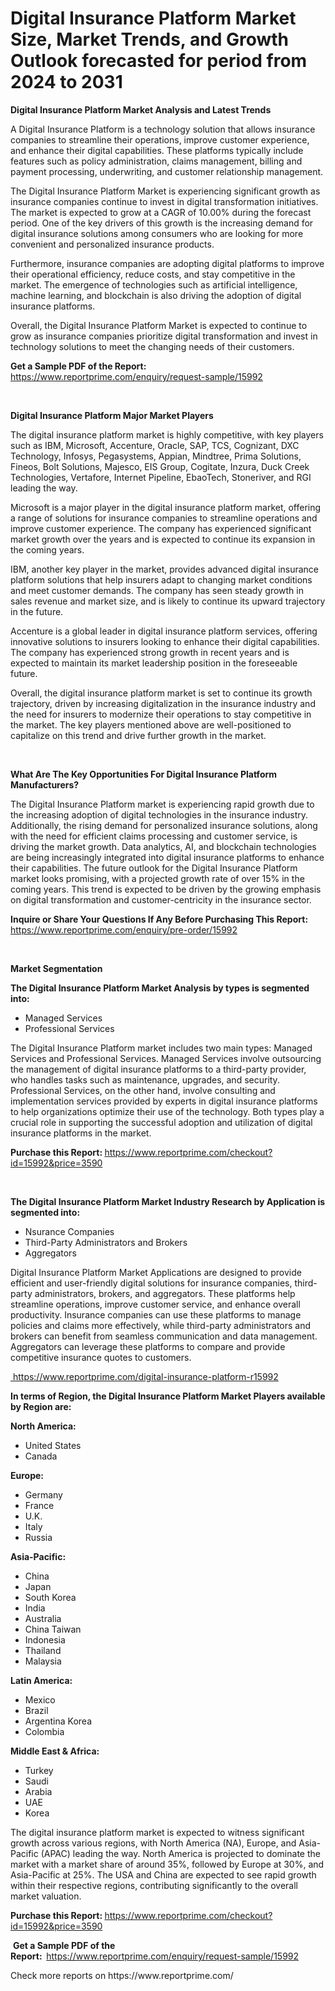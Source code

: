 <p><h1>Digital Insurance Platform Market Size, Market Trends, and Growth Outlook forecasted for period from 2024 to 2031</h1></p><p><strong>Digital Insurance Platform Market Analysis and Latest Trends</strong></p>
<p><p>A Digital Insurance Platform is a technology solution that allows insurance companies to streamline their operations, improve customer experience, and enhance their digital capabilities. These platforms typically include features such as policy administration, claims management, billing and payment processing, underwriting, and customer relationship management.</p><p>The Digital Insurance Platform Market is experiencing significant growth as insurance companies continue to invest in digital transformation initiatives. The market is expected to grow at a CAGR of 10.00% during the forecast period. One of the key drivers of this growth is the increasing demand for digital insurance solutions among consumers who are looking for more convenient and personalized insurance products.</p><p>Furthermore, insurance companies are adopting digital platforms to improve their operational efficiency, reduce costs, and stay competitive in the market. The emergence of technologies such as artificial intelligence, machine learning, and blockchain is also driving the adoption of digital insurance platforms.</p><p>Overall, the Digital Insurance Platform Market is expected to continue to grow as insurance companies prioritize digital transformation and invest in technology solutions to meet the changing needs of their customers.</p></p>
<p><strong>Get a Sample PDF of the Report:&nbsp;</strong> <a href="https://www.reportprime.com/enquiry/request-sample/15992">https://www.reportprime.com/enquiry/request-sample/15992</a></p>
<p>&nbsp;</p>
<p><strong>Digital Insurance Platform Major Market Players</strong></p>
<p><p>The digital insurance platform market is highly competitive, with key players such as IBM, Microsoft, Accenture, Oracle, SAP, TCS, Cognizant, DXC Technology, Infosys, Pegasystems, Appian, Mindtree, Prima Solutions, Fineos, Bolt Solutions, Majesco, EIS Group, Cogitate, Inzura, Duck Creek Technologies, Vertafore, Internet Pipeline, EbaoTech, Stoneriver, and RGI leading the way.</p><p>Microsoft is a major player in the digital insurance platform market, offering a range of solutions for insurance companies to streamline operations and improve customer experience. The company has experienced significant market growth over the years and is expected to continue its expansion in the coming years.</p><p>IBM, another key player in the market, provides advanced digital insurance platform solutions that help insurers adapt to changing market conditions and meet customer demands. The company has seen steady growth in sales revenue and market size, and is likely to continue its upward trajectory in the future.</p><p>Accenture is a global leader in digital insurance platform services, offering innovative solutions to insurers looking to enhance their digital capabilities. The company has experienced strong growth in recent years and is expected to maintain its market leadership position in the foreseeable future.</p><p>Overall, the digital insurance platform market is set to continue its growth trajectory, driven by increasing digitalization in the insurance industry and the need for insurers to modernize their operations to stay competitive in the market. The key players mentioned above are well-positioned to capitalize on this trend and drive further growth in the market.</p></p>
<p>&nbsp;</p>
<p><strong>What Are The Key Opportunities For Digital Insurance Platform Manufacturers?</strong></p>
<p><p>The Digital Insurance Platform market is experiencing rapid growth due to the increasing adoption of digital technologies in the insurance industry. Additionally, the rising demand for personalized insurance solutions, along with the need for efficient claims processing and customer service, is driving the market growth. Data analytics, AI, and blockchain technologies are being increasingly integrated into digital insurance platforms to enhance their capabilities. The future outlook for the Digital Insurance Platform market looks promising, with a projected growth rate of over 15% in the coming years. This trend is expected to be driven by the growing emphasis on digital transformation and customer-centricity in the insurance sector.</p></p>
<p><strong>Inquire or Share Your Questions If Any Before Purchasing This Report:</strong> <a href="https://www.reportprime.com/enquiry/pre-order/15992">https://www.reportprime.com/enquiry/pre-order/15992</a></p>
<p>&nbsp;</p>
<p><strong>Market Segmentation</strong></p>
<p><strong>The Digital Insurance Platform Market Analysis by types is segmented into:</strong></p>
<p><ul><li>Managed Services</li><li>Professional Services</li></ul></p>
<p><p>The Digital Insurance Platform market includes two main types: Managed Services and Professional Services. Managed Services involve outsourcing the management of digital insurance platforms to a third-party provider, who handles tasks such as maintenance, upgrades, and security. Professional Services, on the other hand, involve consulting and implementation services provided by experts in digital insurance platforms to help organizations optimize their use of the technology. Both types play a crucial role in supporting the successful adoption and utilization of digital insurance platforms in the market.</p></p>
<p><strong>Purchase this Report:&nbsp;</strong><a href="https://www.reportprime.com/checkout?id=15992&price=3590">https://www.reportprime.com/checkout?id=15992&price=3590</a></p>
<p>&nbsp;</p>
<p><strong>The Digital Insurance Platform Market Industry Research by Application is segmented into:</strong></p>
<p><ul><li>Nsurance Companies</li><li>Third-Party Administrators and Brokers</li><li>Aggregators</li></ul></p>
<p><p>Digital Insurance Platform Market Applications are designed to provide efficient and user-friendly digital solutions for insurance companies, third-party administrators, brokers, and aggregators. These platforms help streamline operations, improve customer service, and enhance overall productivity. Insurance companies can use these platforms to manage policies and claims more effectively, while third-party administrators and brokers can benefit from seamless communication and data management. Aggregators can leverage these platforms to compare and provide competitive insurance quotes to customers.</p></p>
<p><a href="https://www.reportprime.com/digital-insurance-platform-r15992">&nbsp;https://www.reportprime.com/digital-insurance-platform-r15992</a></p>
<p><strong>In terms of Region, the Digital Insurance Platform Market Players available by Region are:</strong></p>
<p>
    <p> <strong> North America: </strong>
        <ul>
            <li>United States</li>
            <li>Canada</li>
        </ul>
        </p> 
    <p> <strong> Europe: </strong>
        <ul>
            <li>Germany</li>
            <li>France</li>
            <li>U.K.</li>
            <li>Italy</li>
            <li>Russia</li>
        </ul>
        </p> 
    <p> <strong> Asia-Pacific: </strong>
        <ul>
            <li>China</li>
            <li>Japan</li>
            <li>South Korea</li>
            <li>India</li>
            <li>Australia</li>
            <li>China Taiwan</li>
            <li>Indonesia</li>
            <li>Thailand</li>
            <li>Malaysia</li>
        </ul>
        </p> 
    <p> <strong> Latin America: </strong>
        <ul>
            <li>Mexico</li>
            <li>Brazil</li>
            <li>Argentina Korea</li>
            <li>Colombia</li>
        </ul>
        </p> 
    <p> <strong> Middle East & Africa: </strong>
        <ul>
            <li>Turkey</li>
            <li>Saudi</li>
            <li>Arabia</li>
            <li>UAE</li>
            <li>Korea</li>
        </ul>
    </p>
    </p>
<p><p>The digital insurance platform market is expected to witness significant growth across various regions, with North America (NA), Europe, and Asia-Pacific (APAC) leading the way. North America is projected to dominate the market with a market share of around 35%, followed by Europe at 30%, and Asia-Pacific at 25%. The USA and China are expected to see rapid growth within their respective regions, contributing significantly to the overall market valuation.</p></p>
<p><strong>Purchase this Report: </strong><a href="https://www.reportprime.com/checkout?id=15992&price=3590">https://www.reportprime.com/checkout?id=15992&price=3590</a></p>
<p>&nbsp;<strong>Get a Sample PDF of the Report:&nbsp;&nbsp;</strong><a href="https://www.reportprime.com/enquiry/request-sample/15992">https://www.reportprime.com/enquiry/request-sample/15992</a></p>
<p><strong></strong></p>
<p>Check more reports on https://www.reportprime.com/</p>